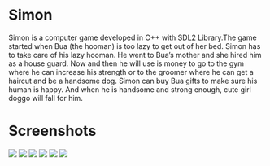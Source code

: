 # Simon
Simon is a computer game developed in C++ with SDL2 Library.The game started 
when Bua (the hooman) is too lazy to get out of her bed. Simon has to take care of his lazy hooman.
He went to Bua’s mother and she hired him as a house guard. Now and then he will use is 
money to go to the gym where he can increase his strength or to the groomer where he 
can get a haircut and be a handsome dog. Simon can buy Bua gifts to make sure his 
human is happy. And when he is handsome and strong enough, cute girl doggo will fall for
him.

# Screenshots
![](https://user-images.githubusercontent.com/72684195/190178782-0f679514-9064-484f-a35a-75ca1a7ca2a1.png)
![](https://user-images.githubusercontent.com/72684195/190178805-76326899-847a-41d9-95f1-d71b1f861997.png)
![](https://user-images.githubusercontent.com/72684195/190178838-9edc2539-7ff4-440a-896a-9596bf5d9597.png)
![](https://user-images.githubusercontent.com/72684195/190178849-ad9ddfd5-f177-4e80-a67e-31a9f94ea56a.png)
![](https://user-images.githubusercontent.com/72684195/190178871-fcf1d982-b766-40a3-913b-7f6be75bc763.png)
![](https://user-images.githubusercontent.com/72684195/190178997-c1dbf135-2205-47e4-a834-a79e7727d625.png)
